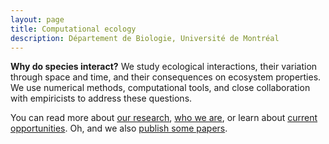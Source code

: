 ```yaml
---
layout: page
title: Computational ecology
description: Département de Biologie, Université de Montréal
---
```



<div class="pure-u-1-2 copy landing" markdown="1">

**Why do species interact?** We study ecological interactions, their variation
through space and time, and their consequences on ecosystem properties. We use
numerical methods, computational tools, and close collaboration with empiricists
to address these questions.

You can read more about [our research](research), [who we are](people), or learn
about [current opportunities](opportunities). Oh, and we also [publish some papers](papers).

</div>

<div class="pure-u-1-2 graphlet d3"></div>

<script src="/resources/js/index-graph.js"></script>
